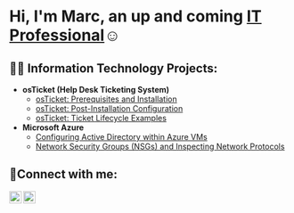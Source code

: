 <h1>Hi, I'm Marc, an up and coming <a href="https://linkedin.com/in/marc-os-j">IT Professional</a>☺</h1>

<h2>👨‍💻 Information Technology Projects:</h2>

- <b>osTicket (Help Desk Ticketing System)</b>
  - [osTicket: Prerequisites and Installation](https://github.com/marcdanielj/osticket-prereqs)
  - [osTicket: Post-Installation Configuration](https://github.com/marcdanielj/post-install-config)
  - [osTicket: Ticket Lifecycle Examples](https://github.com/marcdanielj/ticket-lifecycle)
- <b>Microsoft Azure</b>
  - [Configuring Active Directory within Azure VMs](https://github.com/marcdanielj/configure-ad)
  - [Network Security Groups (NSGs) and Inspecting Network Protocols](https://github.com/marcdanielj/azure-network-protocols)

<h2>🤳Connect with me:</h2>

[<img align="left" alt="Josh | LinkedIn" width="22px" src="https://cdn.jsdelivr.net/npm/simple-icons@v3/icons/linkedin.svg" />][linkedin]
[<img align="left" alt="Josh | Instagram" width="22px" src="https://cdn.jsdelivr.net/npm/simple-icons@v3/icons/instagram.svg" />][instagram]

[instagram]: https://www.instagram.com/marcdxniel
[linkedin]: https://linkedin.com/in/marc-os-j
